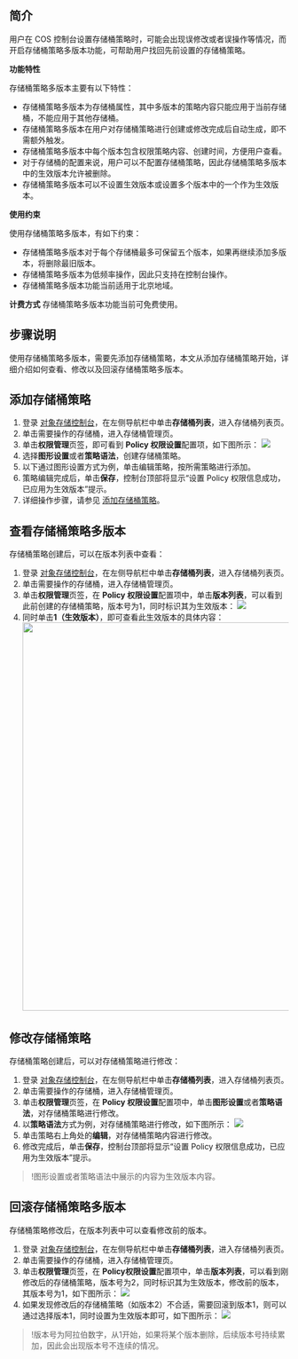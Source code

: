 ## 简介

用户在 COS 控制台设置存储桶策略时，可能会出现误修改或者误操作等情况，而开启存储桶策略多版本功能，可帮助用户找回先前设置的存储桶策略。

**功能特性**

存储桶策略多版本主要有以下特性：

- 存储桶策略多版本为存储桶属性，其中多版本的策略内容只能应用于当前存储桶，不能应用于其他存储桶。
- 存储桶策略多版本在用户对存储桶策略进行创建或修改完成后自动生成，即不需额外触发。
- 存储桶策略多版本中每个版本包含权限策略内容、创建时间，方便用户查看。
- 对于存储桶的配置来说，用户可以不配置存储桶策略，因此存储桶策略多版本中的生效版本允许被删除。
- 存储桶策略多版本可以不设置生效版本或设置多个版本中的一个作为生效版本。

**使用约束**

使用存储桶策略多版本，有如下约束：

- 存储桶策略多版本对于每个存储桶最多可保留五个版本，如果再继续添加多版本，将删除最旧版本。
- 存储桶策略多版本为低频率操作，因此只支持在控制台操作。
- 存储桶策略多版本功能当前适用于北京地域。

**计费方式**
存储桶策略多版本功能当前可免费使用。

## 步骤说明

使用存储桶策略多版本，需要先添加存储桶策略，本文从添加存储桶策略开始，详细介绍如何查看、修改以及回滚存储桶策略多版本。

## 添加存储桶策略

1. 登录 [对象存储控制台](https://console.cloud.tencent.com/cos5)，在左侧导航栏中单击**存储桶列表**，进入存储桶列表页。
2. 单击需要操作的存储桶，进入存储桶管理页。
3. 单击**权限管理**页签，即可看到 **Policy 权限设置**配置项，如下图所示：
   ![](https://main.qcloudimg.com/raw/af7c6fe8027c380b679208135fc6fb10.png)
4. 选择**图形设置**或者**策略语法**，创建存储桶策略。
5. 以下通过图形设置方式为例，单击编辑策略，按所需策略进行添加。
6. 策略编辑完成后，单击**保存**，控制台顶部将显示“设置 Policy 权限信息成功，已应用为生效版本”提示。
7. 详细操作步骤，请参见 [添加存储桶策略](https://cloud.tencent.com/document/product/436/33369)。

## 查看存储桶策略多版本

存储桶策略创建后，可以在版本列表中查看：

1. 登录 [对象存储控制台](https://console.cloud.tencent.com/cos5)，在左侧导航栏中单击**存储桶列表**，进入存储桶列表页。
2. 单击需要操作的存储桶，进入存储桶管理页。
3. 单击**权限管理**页签，在 **Policy 权限设置**配置项中，单击**版本列表**，可以看到此前创建的存储桶策略，版本号为1，同时标识其为生效版本：
   ![](https://main.qcloudimg.com/raw/99a7ecf32adb0dcfddf66d60e93c2e92.png)
4. 同时单击**1（生效版本）**，即可查看此生效版本的具体内容：
   <img src="https://main.qcloudimg.com/raw/161f65dcebc1f387f71ddae09ba41e9f.png" width="700">

## 修改存储桶策略

存储桶策略创建后，可以对存储桶策略进行修改：

1. 登录 [对象存储控制台](https://console.cloud.tencent.com/cos5)，在左侧导航栏中单击**存储桶列表**，进入存储桶列表页。
2. 单击需要操作的存储桶，进入存储桶管理页。
3. 单击**权限管理**页签，在 **Policy 权限设置**配置项中，单击**图形设置**或者**策略语法**，对存储桶策略进行修改。
4. 以**策略语法**方式为例，对存储桶策略进行修改，如下图所示：
![](https://main.qcloudimg.com/raw/b0c6ed61f9e4d109981305b53879895b.png)
5. 单击策略右上角处的**编辑**，对存储桶策略内容进行修改。
6. 修改完成后，单击**保存**，控制台顶部将显示“设置 Policy 权限信息成功，已应用为生效版本”提示。

>!图形设置或者策略语法中展示的内容为生效版本内容。

## 回滚存储桶策略多版本

存储桶策略修改后，在版本列表中可以查看修改前的版本。

1. 登录 [对象存储控制台](https://console.cloud.tencent.com/cos5)，在左侧导航栏中单击**存储桶列表**，进入存储桶列表页。
2. 单击需要操作的存储桶，进入存储桶管理页。
3. 单击**权限管理**页签，在 **Policy权限设置**配置项中，单击**版本列表**，可以看到刚修改后的存储桶策略，版本号为2，同时标识其为生效版本，修改前的版本，其版本号为1，如下图所示：
   ![](https://main.qcloudimg.com/raw/2a83b3de5ebdd11ce162fa819f51415a.png)
4. 如果发现修改后的存储桶策略（如版本2）不合适，需要回滚到版本1，则可以通过选择版本1，同时设置为生效版本即可，如下图所示：
   ![](https://main.qcloudimg.com/raw/4ef38759c2a5868d29c235ee8f66e13e.png)

> !版本号为阿拉伯数字，从1开始，如果将某个版本删除，后续版本号持续累加，因此会出现版本号不连续的情况。

